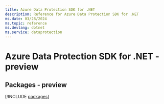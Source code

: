 ```yaml
---
title: Azure Data Protection SDK for .NET
description: Reference for Azure Data Protection SDK for .NET
ms.date: 03/28/2024
ms.topic: reference
ms.devlang: dotnet
ms.service: dataprotection
---
```

# Azure Data Protection SDK for .NET - preview
## Packages - preview
[!INCLUDE [packages](data-protection-index.md)]